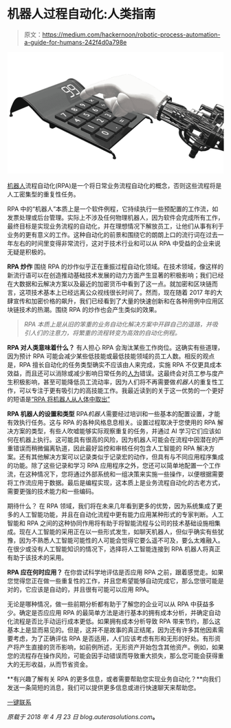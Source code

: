 # 机器人过程自动化:人类指南

> 原文：<https://medium.com/hackernoon/robotic-process-automation-a-guide-for-humans-242f4d0a798e>

![](img/78592345206035ebe038f27fd5d02b4c.png)

[机器人](https://hackernoon.com/tagged/robotic)流程自动化(RPA)是一个将日常业务流程自动化的概念，否则这些流程将是人工密集型的重复性任务。

RPA 中的“机器人”本质上是一个软件例程，它持续执行一些预配置的工作流，如发票处理或后台管理。实际上不涉及任何物理机器人，因为软件会完成所有工作，最终目标是实现业务流程的自动化，并在理想情况下解放员工，让他们从事有利于业务的更有意义的工作。这种自动化的前景和围绕它的朗朗上口的流行词在过去一年左右的时间里变得非常流行，这对于技术行业和可以从 RPA 中受益的企业来说无疑是积极的。

**RPA 炒作**
围绕 RPA 的炒作似乎正在重振过程自动化领域。在技术领域，像这样的新流行语可以在创造推动基础技术发展的动力方面产生显著的积极影响；我们已经在大数据和云解决方案以及最近的加密货币中看到了这一点。就加密和区块链而言，这项技术基本上已经远离公众视线很长时间了。然而，现在随着 2017 年的大肆宣传和加密价格的飙升，我们已经看到了大量的快速创新和在各种用例中应用区块链技术的热潮。围绕 RPA 的炒作也会产生类似的效果。

> *RPA 本质上是从旧的笨重的业务自动化解决方案中开辟自己的道路，并吸引人们的注意力，将繁重的流程转变为高效的自动化例程。*

**RPA 对人类意味着什么？**
有人担心 RPA 会淘汰某些工作岗位。这确实有些道理，因为预计 RPA 可能会减少某些低技能或最低技能领域的员工人数。相反的观点是，RPA 擅长自动化的任务类型确实不应该由人来完成，实施 RPA 不仅更具成本效益，而且还可以消除或减少影响日常任务的[人为](https://hackernoon.com/tagged/human)错误。这最终会对员工参与度产生积极影响，甚至可能降低员工流动率，因为人们将不再需要做*机器人*的重复性工作，可以专注于更有吸引力的高技能工作。我最近读到的关于这一优势的一个更好的短语是[“RPA 将机器人从人体中取出”](https://www.mckinsey.com/business-functions/digital-mckinsey/our-insights/the-next-acronym-you-need-to-know-about-rpa)

**RPA 机器人的设置和类型**
RPA*机器人*需要经过培训和一些基本的配置设置，才能有效执行任务。这与 RPA 的各种风格息息相关。设置过程取决于您使用的 RPA 解决方案的类型，有些人吹嘘能够实际观察重复的任务，并通过 AI 学习它们应该如何在机器上执行。这可能具有很高的风险，因为机器人可能会在流程中因潜在的严重错误而稍微偏离轨道，因此最好监控和审核任何包含人工智能的 RPA 解决方案。还有其他解决方案可以记录类似于记录宏的动作，但具有与不同应用程序集成的功能。除了这些记录和学习 RPA 应用程序之外，您还可以简单地配置一个工作流，在这种情况下，您将通过外部系统和一组决策来实施一些操作，以便根据需要将工作流应用于数据。最后是编程实现，这本质上是业务流程自动化的古老方式，需要更强的技术能力和一些编码。

期待什么？
在 RPA 领域，我们将在未来几年看到更多的优势，因为系统集成了更多的人工智能功能，并且在自动化流程中更有能力应用某种形式的专家判断。人工智能和 RPA 之间的这种协同作用将有助于将智能流程与公司的技术基础设施相集成。现在人工智能的采用正在以一些形式发生，如聊天机器人，但似乎确实有些犹豫，因为不熟悉人工智能可能性的人可能会觉得它要么遥不可及，要么太难融入。在很少或没有人工智能知识的情况下，选择将人工智能连接到 RPA 机器人将真正有助于该技术的采用。

**RPA 应在何时应用？**
在你尝试科学地评估是否应用 RPA 之前，跟着感觉走。如果您觉得您正在做一些重复性的工作，并且您希望能够自动完成它，那么您很可能是对的，它应该是自动的，并且很有可能可以应用 RPA。

无论是哪种情况，做一些前期分析都有助于了解您的企业可以从 RPA 中获益多少。确定是否应应用 RPA 的最简单方法是进行基本的拥有成本分析，并确定自动化流程是否比手动运行成本更低。如果拥有成本分析导致 RPA 带来节约，那么这基本上是显而易见的。但是，这并不是故事的真正结尾，因为还有许多其他因素需要考虑，为了正确评估 RPA 是否适用，人们应该考虑有形和无形的好处。有形资产将产生直接的货币影响，如前例所述，无形资产开始包含其他资产。例如，如果您的流程存在操作风险，可能会因手动错误而导致重大损失，那么您可能会获得重大的无形收益，从而节省资金。

**有兴趣了解有关 RPA 的更多信息，或者需要帮助您实现业务自动化？**向我们发送一条简短的消息，我们可以提供更多信息或进行快速聊天来帮助您。

[一键联系](mailto:info@auterasolutions.com?Subject=BI%20Consulting)

*原载于 2018 年 4 月 23 日 blog.auterasolutions.com*[](https://blog.auterasolutions.com/robotic-process-automation/)**。**